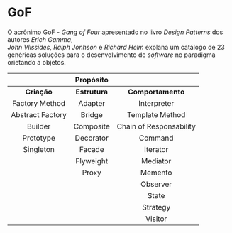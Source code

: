 # GoF

O acrônimo GoF - _Gang of Four_ apresentado no livro _Design Patterns_ dos autores _Erich Gamma_,  
 _John Vlissides_, _Ralph Jonhson_ e _Richard Helm_ explana um catálogo de 23 genéricas soluções para o desenvolvimento de _software_ no paradigma orietando a objetos.



|  | **Propósito** |  |
| :---: | :---: | :---: |
| **Criação** | **Estrutura** | **Comportamento** |
| Factory Method | Adapter | Interpreter |
| Abstract Factory | Bridge | Template Method |
| Builder | Composite | Chain of Responsability |
| Prototype | Decorator | Command |
| Singleton | Facade | Iterator |
|  | Flyweight | Mediator |
|  | Proxy | Memento |
|  |  | Observer |
|  |  | State |
|  |  | Strategy |
|  |  | Visitor |



